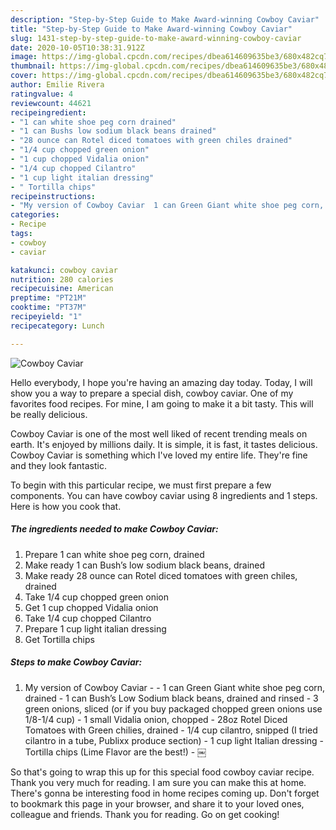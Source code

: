```yaml
---
description: "Step-by-Step Guide to Make Award-winning Cowboy Caviar"
title: "Step-by-Step Guide to Make Award-winning Cowboy Caviar"
slug: 1431-step-by-step-guide-to-make-award-winning-cowboy-caviar
date: 2020-10-05T10:38:31.912Z
image: https://img-global.cpcdn.com/recipes/dbea614609635be3/680x482cq70/cowboy-caviar-recipe-main-photo.jpg
thumbnail: https://img-global.cpcdn.com/recipes/dbea614609635be3/680x482cq70/cowboy-caviar-recipe-main-photo.jpg
cover: https://img-global.cpcdn.com/recipes/dbea614609635be3/680x482cq70/cowboy-caviar-recipe-main-photo.jpg
author: Emilie Rivera
ratingvalue: 4
reviewcount: 44621
recipeingredient:
- "1 can white shoe peg corn drained"
- "1 can Bushs low sodium black beans drained"
- "28 ounce can Rotel diced tomatoes with green chiles drained"
- "1/4 cup chopped green onion"
- "1 cup chopped Vidalia onion"
- "1/4 cup chopped Cilantro"
- "1 cup light italian dressing"
- " Tortilla chips"
recipeinstructions:
- "My version of Cowboy Caviar  1 can Green Giant white shoe peg corn, drained 1 can Bush’s Low Sodium black beans, drained and rinsed 3 green onions, sliced (or if you buy packaged chopped green onions use 1/8-1/4 cup) 1 small Vidalia onion, chopped 28oz Rotel Diced Tomatoes with Green chilies, drained  1/4 cup cilantro, snipped (I tried cilantro in a tube, Publixx produce section)  1 cup light Italian dressing Tortilla chips (Lime Flavor are the best!) ￼"
categories:
- Recipe
tags:
- cowboy
- caviar

katakunci: cowboy caviar 
nutrition: 280 calories
recipecuisine: American
preptime: "PT21M"
cooktime: "PT37M"
recipeyield: "1"
recipecategory: Lunch

---
```



![Cowboy Caviar](https://img-global.cpcdn.com/recipes/dbea614609635be3/680x482cq70/cowboy-caviar-recipe-main-photo.jpg)

Hello everybody, I hope you're having an amazing day today. Today, I will show you a way to prepare a special dish, cowboy caviar. One of my favorites food recipes. For mine, I am going to make it a bit tasty. This will be really delicious.

Cowboy Caviar is one of the most well liked of recent trending meals on earth. It's enjoyed by millions daily. It is simple, it is fast, it tastes delicious. Cowboy Caviar is something which I've loved my entire life. They're fine and they look fantastic.




To begin with this particular recipe, we must first prepare a few components. You can have cowboy caviar using 8 ingredients and 1 steps. Here is how you cook that.

<!--inarticleads1-->

##### The ingredients needed to make Cowboy Caviar:

1. Prepare 1 can white shoe peg corn, drained
1. Make ready 1 can Bush’s low sodium black beans, drained
1. Make ready 28 ounce can Rotel diced tomatoes with green chiles, drained
1. Take 1/4 cup chopped green onion
1. Get 1 cup chopped Vidalia onion
1. Take 1/4 cup chopped Cilantro
1. Prepare 1 cup light italian dressing
1. Get  Tortilla chips




<!--inarticleads2-->

##### Steps to make Cowboy Caviar:

1. My version of Cowboy Caviar -  - 1 can Green Giant white shoe peg corn, drained - 1 can Bush’s Low Sodium black beans, drained and rinsed - 3 green onions, sliced (or if you buy packaged chopped green onions use 1/8-1/4 cup) - 1 small Vidalia onion, chopped - 28oz Rotel Diced Tomatoes with Green chilies, drained  - 1/4 cup cilantro, snipped (I tried cilantro in a tube, Publixx produce section)  - 1 cup light Italian dressing - Tortilla chips (Lime Flavor are the best!) - ￼




So that's going to wrap this up for this special food cowboy caviar recipe. Thank you very much for reading. I am sure you can make this at home. There's gonna be interesting food in home recipes coming up. Don't forget to bookmark this page in your browser, and share it to your loved ones, colleague and friends. Thank you for reading. Go on get cooking!
